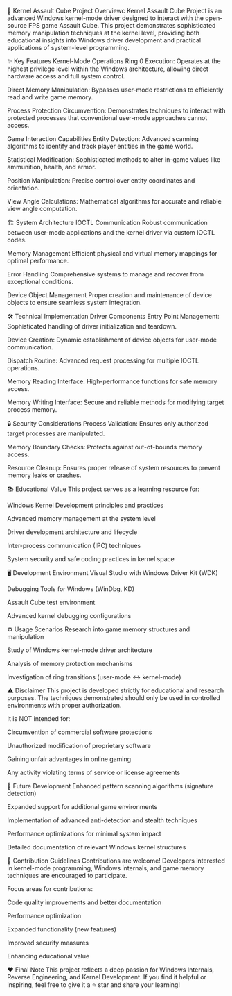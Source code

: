 🚀 Kernel Assault Cube Project Overviewc
Kernel Assault Cube Project is an advanced Windows kernel-mode driver designed to interact with the open-source FPS game Assault Cube.
This project demonstrates sophisticated memory manipulation techniques at the kernel level, providing both educational insights into Windows driver development and practical applications of system-level programming.

✨ Key Features
Kernel-Mode Operations
Ring 0 Execution: Operates at the highest privilege level within the Windows architecture, allowing direct hardware access and full system control.

Direct Memory Manipulation: Bypasses user-mode restrictions to efficiently read and write game memory.

Process Protection Circumvention: Demonstrates techniques to interact with protected processes that conventional user-mode approaches cannot access.

Game Interaction Capabilities
Entity Detection: Advanced scanning algorithms to identify and track player entities in the game world.

Statistical Modification: Sophisticated methods to alter in-game values like ammunition, health, and armor.

Position Manipulation: Precise control over entity coordinates and orientation.

View Angle Calculations: Mathematical algorithms for accurate and reliable view angle computation.

🏗️ System Architecture
IOCTL Communication
Robust communication between user-mode applications and the kernel driver via custom IOCTL codes.

Memory Management
Efficient physical and virtual memory mappings for optimal performance.

Error Handling
Comprehensive systems to manage and recover from exceptional conditions.

Device Object Management
Proper creation and maintenance of device objects to ensure seamless system integration.

🛠️ Technical Implementation
Driver Components
Entry Point Management: Sophisticated handling of driver initialization and teardown.

Device Creation: Dynamic establishment of device objects for user-mode communication.

Dispatch Routine: Advanced request processing for multiple IOCTL operations.

Memory Reading Interface: High-performance functions for safe memory access.

Memory Writing Interface: Secure and reliable methods for modifying target process memory.

🔒 Security Considerations
Process Validation: Ensures only authorized target processes are manipulated.

Memory Boundary Checks: Protects against out-of-bounds memory access.

Resource Cleanup: Ensures proper release of system resources to prevent memory leaks or crashes.

📚 Educational Value
This project serves as a learning resource for:

Windows Kernel Development principles and practices

Advanced memory management at the system level

Driver development architecture and lifecycle

Inter-process communication (IPC) techniques

System security and safe coding practices in kernel space

🖥️ Development Environment
Visual Studio with Windows Driver Kit (WDK)

Debugging Tools for Windows (WinDbg, KD)

Assault Cube test environment

Advanced kernel debugging configurations

⚙️ Usage Scenarios
Research into game memory structures and manipulation

Study of Windows kernel-mode driver architecture

Analysis of memory protection mechanisms

Investigation of ring transitions (user-mode ↔ kernel-mode)

⚠️ Disclaimer
This project is developed strictly for educational and research purposes.
The techniques demonstrated should only be used in controlled environments with proper authorization.

It is NOT intended for:

Circumvention of commercial software protections

Unauthorized modification of proprietary software

Gaining unfair advantages in online gaming

Any activity violating terms of service or license agreements

🔮 Future Development
Enhanced pattern scanning algorithms (signature detection)

Expanded support for additional game environments

Implementation of advanced anti-detection and stealth techniques

Performance optimizations for minimal system impact

Detailed documentation of relevant Windows kernel structures

🤝 Contribution Guidelines
Contributions are welcome! Developers interested in kernel-mode programming, Windows internals, and game memory techniques are encouraged to participate.

Focus areas for contributions:

Code quality improvements and better documentation

Performance optimization

Expanded functionality (new features)

Improved security measures

Enhancing educational value

❤️ Final Note
This project reflects a deep passion for Windows Internals, Reverse Engineering, and Kernel Development.
If you find it helpful or inspiring, feel free to give it a ⭐ star and share your learning!

